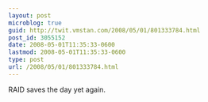 ```yaml
---
layout: post
microblog: true
guid: http://twit.vmstan.com/2008/05/01/801333784.html
post_id: 3055152
date: 2008-05-01T11:35:33-0600
lastmod: 2008-05-01T11:35:33-0600
type: post
url: /2008/05/01/801333784.html
---
```

RAID saves the day yet again.
